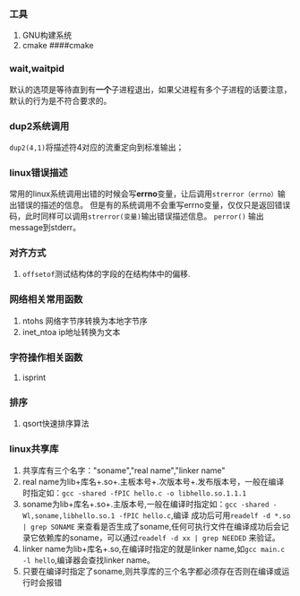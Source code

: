 ### 工具

1. GNU构建系统
2. cmake
####cmake

### wait,waitpid

默认的选项是等待直到有**一个**子进程退出，如果父进程有多个子进程的话要注意， 默认的行为是不符合要求的。

### dup2系统调用

`dup2(4,1)`将描述符4对应的流重定向到标准输出；

### linux错误描述

常用的linux系统调用出错的时候会写**errno**变量，让后调用`strerror（errno）`输出错误的描述的信息。 但是有的系统调用不会重写errno变量，仅仅只是返回错误码，此时同样可以调用`strerror(变量)`输出错误描述信息。 `perror()` 输出message到stderr。

### 对齐方式

1. `offsetof`测试结构体的字段的在结构体中的偏移.

### 网络相关常用函数

1. ntohs 网络字节序转换为本地字节序
2. inet\_ntoa ip地址转换为文本

### 字符操作相关函数

1. isprint

### 排序

1. qsort快速排序算法

### linux共享库

1. 共享库有三个名字："soname","real name","linker name"
2. real name为lib+库名+.so+.主板本号+.次版本号+.发布版本号，一般在编译时指定如：`gcc -shared -fPIC hello.c -o libhello.so.1.1.1` 
3. soname为lib+库名+.so+.主版本号,一般在编译时指定如：`gcc -shared -Wl,soname,libhello.so.1 -fPIC hello.c`,编译  成功后可用`readelf -d *.so | grep SONAME` 来查看是否生成了soname,任何可执行文件在编译成功后会记录它依赖库的soname，可以通过`readelf -d xx | grep NEEDED`  来验证。
4. linker name为lib+库名+.so,在编译时指定的就是linker name,如`gcc main.c -l hello`,编译器会查找linker name。
5. 只要在编译时指定了soname,则共享库的三个名字都必须存在否则在编译或运行时会报错



